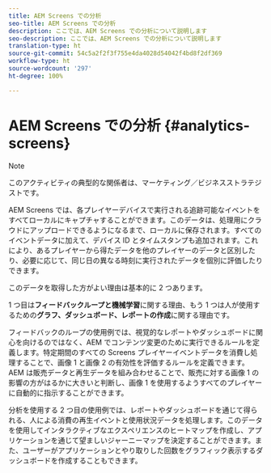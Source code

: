 ```yaml
---
title: AEM Screens での分析
seo-title: AEM Screens での分析
description: ここでは、AEM Screens での分析について説明します
seo-description: ここでは、AEM Screens での分析について説明します
translation-type: ht
source-git-commit: 54c5a2f2f3f755e4da4028d54042f4bd8f2df369
workflow-type: ht
source-wordcount: '297'
ht-degree: 100%

---
```



# AEM Screens での分析 {#analytics-screens}

>[!NOTE]
>
>このアクティビティの典型的な関係者は、マーケティング／ビジネスストラテジストです。

AEM Screens では、各プレイヤーデバイスで実行される追跡可能なイベントをすべてローカルにキャプチャすることができます。このデータは、処理用にクラウドにアップロードできるようになるまで、ローカルに保存されます。すべてのイベントデータに加えて、デバイス ID とタイムスタンプも追加されます。これにより、あるプレイヤーから得たデータを他のプレイヤーのデータと区別したり、必要に応じて、同じ日の異なる時刻に実行されたデータを個別に評価したりできます。

このデータを取得した方がよい理由は基本的に 2 つあります。

1 つ目は&#x200B;**フィードバックループと機械学習**&#x200B;に関する理由、もう 1 つは人が使用するための&#x200B;**グラフ、ダッシュボード、レポートの作成**&#x200B;に関する理由です。

フィードバックのループの使用例では、視覚的なレポートやダッシュボードに関心を向けるのではなく、AEM でコンテンツ変更のために実行できるルールを定義します。特定期間のすべての Screens プレイヤーイベントデータを消費し処理することで、画像 1 と画像 2 の有効性を評価するルールを定義できます。AEM は販売データと再生データを組み合わせることで、販売に対する画像 1 の影響の方がはるかに大きいと判断し、画像 1 を使用するようすべてのプレイヤーに自動的に指示することができます。

分析を使用する 2 つ目の使用例では、レポートやダッシュボードを通じて得られる、人による消費の再生イベントと使用状況データを処理します。このデータを使用してインタラクティブなエクスペリエンスのヒートマップを作成し、アプリケーションを通じて望ましいジャーニーマップを決定することができます。また、ユーザーがアプリケーションとやり取りした回数をグラフィック表示するダッシュボードを作成することもできます。

